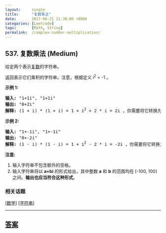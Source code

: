 ```yaml
---
layout:     single
title:      "复数乘法"
date:       2017-06-21 21:30:00 +0800
categories: [Leetcode]
tags:       [Math, String]
permalink:  /complex-number-multiplication/
---
```


## 537. 复数乘法 (Medium)

<p>给定两个表示<a href="https://baike.baidu.com/item/%E5%A4%8D%E6%95%B0/254365?fr=aladdin">复数</a>的字符串。</p>

<p>返回表示它们乘积的字符串。注意，根据定义 i<sup>2</sup> = -1 。</p>

<p><strong>示例 1:</strong></p>

<pre>
<strong>输入:</strong> &quot;1+1i&quot;, &quot;1+1i&quot;
<strong>输出:</strong> &quot;0+2i&quot;
<strong>解释:</strong> (1 + i) * (1 + i) = 1 + i<sup>2</sup> + 2 * i = 2i ，你需要将它转换为 0+2i 的形式。
</pre>

<p><strong>示例 2:</strong></p>

<pre>
<strong>输入:</strong> &quot;1+-1i&quot;, &quot;1+-1i&quot;
<strong>输出:</strong> &quot;0+-2i&quot;
<strong>解释:</strong> (1 - i) * (1 - i) = 1 + i<sup>2</sup> - 2 * i = -2i ，你需要将它转换为 0+-2i 的形式。 
</pre>

<p><strong>注意:</strong></p>

<ol>
	<li>输入字符串不包含额外的空格。</li>
	<li>输入字符串将以&nbsp;<strong>a+bi</strong> 的形式给出，其中整数 <strong>a</strong> 和 <strong>b</strong> 的范围均在 [-100, 100] 之间。<strong>输出也应当符合这种形式</strong>。</li>
</ol>

### 相关话题
  [[数学](https://github.com/openset/leetcode/tree/master/tag/math/README.md)]
  [[字符串](https://github.com/openset/leetcode/tree/master/tag/string/README.md)]

---

## [答案](https://github.com/openset/leetcode/tree/master/problems/complex-number-multiplication)
